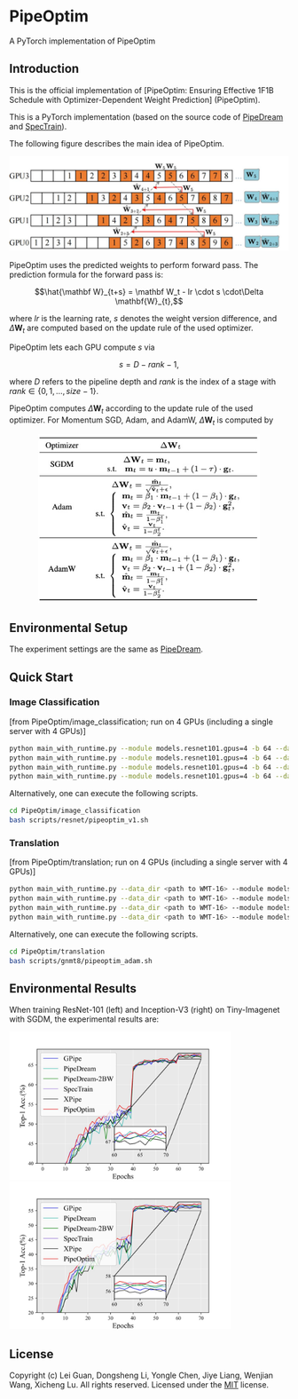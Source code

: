 # PipeOptim
A PyTorch implementation of PipeOptim


## Introduction
This is the official implementation of [PipeOptim: Ensuring Effective 1F1B Schedule with Optimizer-Dependent Weight Prediction] (PipeOptim).

This is a PyTorch implementation (based on the source code of [PipeDream](https://github.com/msr-fiddle/pipedream) and [SpecTrain](https://github.com/ntueclab/SpecTrain-PyTorch)).

The following figure describes the main idea of PipeOptim.

<div align="center">
<img src="fig/pipeoptim_00.jpg" alt="drawing" width="700" />
</div>

PipeOptim uses the predicted weights to perform forward pass. The prediction formula for the forward pass is: 
```math
\hat{\mathbf W}_{t+s} = \mathbf W_t - lr \cdot s \cdot\Delta \mathbf{W}_{t},
```
where $lr$ is the learning rate, $s$ denotes the weight version difference, and $\Delta \mathbf{W}_{t}$ are computed based on the update rule of the used optimizer.

PipeOptim lets each GPU compute $s$ via
```math
	s= D -rank -1, 
```
where $D$ refers to the pipeline depth and $rank$ is the index of a stage with $rank \in \{0, 1, \dots, size-1\}$.

PipeOptim computes $\Delta \mathbf{W}_{t}$ according to the update rule of the used optimizer. For Momentum SGD, Adam, and AdamW, $\Delta \mathbf{W}_{t}$ is computed by
<div align="center">
<img src="fig/delta.png" alt="drawing" width="400" />
</div>


## Environmental Setup
The experiment settings are the same as [PipeDream](https://github.com/msr-fiddle/pipedream).


## Quick Start
### Image Classification
[from PipeOptim/image_classification; run on 4 GPUs (including a single server with 4 GPUs)]
```bash
python main_with_runtime.py --module models.resnet101.gpus=4 -b 64 --data_dir <path to ImageNet> --config_path models/resnet101/gpus=4/mp_conf.json --distributed_backend gloo --master_addr $MASTER_ADDR  --lr $LR  --print-freq 200  --lr_policy step --rank 0 --local_rank 0 --world_size 4  
python main_with_runtime.py --module models.resnet101.gpus=4 -b 64 --data_dir <path to ImageNet> --config_path models/resnet101/gpus=4/mp_conf.json --distributed_backend gloo --master_addr $MASTER_ADDR  --lr $LR  --print-freq 200 --lr_policy step --rank 1 --local_rank 1 --world_size 4  
python main_with_runtime.py --module models.resnet101.gpus=4 -b 64 --data_dir <path to ImageNet> --config_path models/resnet101/gpus=4/mp_conf.json --distributed_backend gloo --master_addr $MASTER_ADDR  --lr $LR  --print-freq 200  --lr_policy step --rank 2 --local_rank 2 --world_size 4 
python main_with_runtime.py --module models.resnet101.gpus=4 -b 64 --data_dir <path to ImageNet> --config_path models/resnet101/gpus=4/mp_conf.json --distributed_backend gloo --master_addr $MASTER_ADDR --lr $LR  --print-freq 200  --lr_policy step --rank 3 --local_rank 3 --world_size 4
```

Alternatively, one can execute the following scripts.
```bash
cd PipeOptim/image_classification
bash scripts/resnet/pipeoptim_v1.sh
```
### Translation
[from PipeOptim/translation; run on 4 GPUs (including a single server with 4 GPUs)]
```bash
python main_with_runtime.py --data_dir <path to WMT-16> --module models.gnmt.gpus=4 --config_path models/gnmt/gpus=4/mp_conf.json  --master_addr localhost  --distributed_backend gloo --lr 0.0003 -b 64   --print-freq 200 --checkpoint_dir ./checkpoint_dir --recompute --partitions 1 --rank 0 --local_rank 0 
python main_with_runtime.py --data_dir <path to WMT-16> --module models.gnmt.gpus=4 --config_path models/gnmt/gpus=4/mp_conf.json  --master_addr localhost  --distributed_backend gloo --lr 0.0003 -b 64   --print-freq 200 --checkpoint_dir ./checkpoint_dir --recompute --partitions 1 --rank 1 --local_rank 1 
python main_with_runtime.py --data_dir <path to WMT-16> --module models.gnmt.gpus=4 --config_path models/gnmt/gpus=4/mp_conf.json  --master_addr localhost  --distributed_backend gloo --lr 0.0003 -b 64   --print-freq 200 --checkpoint_dir ./checkpoint_dir --recompute --partitions 1 --rank 2 --local_rank 2 
python main_with_runtime.py --data_dir <path to WMT-16> --module models.gnmt.gpus=4 --config_path models/gnmt/gpus=4/mp_conf.json  --master_addr localhost  --distributed_backend gloo --lr 0.0003 -b 64   --print-freq 200 --checkpoint_dir ./checkpoint_dir --recompute --partitions 1 --rank 3 --local_rank 3
```

Alternatively, one can execute the following scripts.
```bash
cd PipeOptim/translation
bash scripts/gnmt8/pipeoptim_adam.sh
```

## Environmental Results
When training ResNet-101 (left) and Inception-V3 (right) on Tiny-Imagenet with SGDM, the experimental results are:

<img src="fig/convergence_resnet101_tinyimagenet_acc_epoch_00.jpg" width="400"/><img src="fig/convergence_inceptionv3_tinyimagenet_acc_epoch_00.jpg" width="400"/>

## License
Copyright (c) Lei Guan, Dongsheng Li, Yongle Chen, Jiye Liang, Wenjian Wang, Xicheng Lu. All rights reserved.
Licensed under the [MIT](LICENSE.txt) license.
